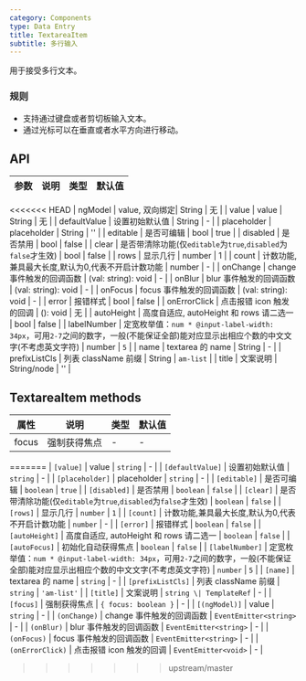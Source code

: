 ```yaml
---
category: Components
type: Data Entry
title: TextareaItem
subtitle: 多行输入
---
```



用于接受多行文本。

### 规则
- 支持通过键盘或者剪切板输入文本。
- 通过光标可以在垂直或者水平方向进行移动。


## API

参数 | 说明 | 类型 | 默认值
----|-----|------|------
<<<<<<< HEAD
| ngModel |  value, 双向绑定| String | 无 |
| value    | value  | String |  无  |
| defaultValue    | 设置初始默认值        | String |  -  |
| placeholder      | placeholder        | String | ''  |
| editable    | 是否可编辑        | bool |  true  |
| disabled    | 是否禁用        | bool |  false  |
| clear      |  是否带清除功能(仅`editable`为`true`,`disabled`为`false`才生效) | bool | false  |
| rows      |   显示几行      | number |   1 |
| count      |  计数功能,兼具最大长度,默认为0,代表不开启计数功能      | number | -  |
| onChange    | change 事件触发的回调函数 | (val: string): void |  -  |
| onBlur     | blur 事件触发的回调函数 | (val: string): void |   -  |
| onFocus    | focus 事件触发的回调函数 | (val: string): void |  -  |
| error       | 报错样式        | bool |  false  |
| onErrorClick       | 点击报错 icon 触发的回调   | (): void |  无  |
| autoHeight       | 高度自适应, autoHeight 和 rows 请二选一    | bool  | false  |
| labelNumber  | 定宽枚举值：`num * @input-label-width: 34px`，可用`2-7`之间的数字，一般(不能保证全部)能对应显示出相应个数的中文文字(不考虑英文字符) | number | `5` |
| name    | textarea 的 name       | String |   -  |
| prefixListCls    |   列表 className 前缀      | String |  `am-list`  |
| title    | 文案说明        | String/node |  '' |

## TextareaItem methods

属性 | 说明 | 类型 | 默认值
----|-----|------|------
| focus   | 强制获得焦点  | - |  -  |
=======
| `[value]` | value | `string` | - |
| `[defaultValue]` | 设置初始默认值 | `string` | - |
| `[placeholder]` | placeholder | `string` | - |
| `[editable]` | 是否可编辑 | `boolean` | `true` |
| `[disabled]` | 是否禁用 | `boolean` | `false` |
| `[clear]` | 是否带清除功能(仅`editable`为`true`,`disabled`为`false`才生效) | `boolean` | `false` |
| `[rows]` | 显示几行 | `number` | `1` |
| `[count]` | 计数功能,兼具最大长度,默认为0,代表不开启计数功能 | `number` | - |
| `[error]` | 报错样式 | `boolean` | `false` |
| `[autoHeight]` | 高度自适应, autoHeight 和 rows 请二选一 | `boolean` | `false` |
| `[autoFocus]` | 初始化自动获得焦点 | `boolean` | `false` |
| `[labelNumber]` | 定宽枚举值：`num * @input-label-width: 34px`，可用`2-7`之间的数字，一般(不能保证全部)能对应显示出相应个数的中文文字(不考虑英文字符) | `number` | `5` |
| `[name]` | textarea 的 name | `string` | - |
| `[prefixListCls]` | 列表 className 前缀 | `string` | `'am-list'` |
| `[title]` | 文案说明 | `string \| TemplateRef` | - |
| `[focus]` | 强制获得焦点 | `{ focus: boolean }` | - |
| `[(ngModel)]` | value | `string` | - |
| `(onChange)` | change 事件触发的回调函数 | `EventEmitter<string>` | - |
| `(onBlur)` | blur 事件触发的回调函数 | `EventEmitter<string>` | - |
| `(onFocus)` | focus 事件触发的回调函数 | `EventEmitter<string>` | - |
| `(onErrorClick)` | 点击报错 icon 触发的回调 | `EventEmitter<void>` | - |
>>>>>>> upstream/master

